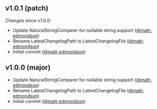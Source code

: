 ## v1.0.1 (patch)

Changes since v1.0.0:

- Update NaturalStringComparer for nullable string support ([@matt-edmondson](https://github.com/matt-edmondson))
- Rename LatestChangelogPath to LatestChangelogFile ([@matt-edmondson](https://github.com/matt-edmondson))
- Initial commit ([@matt-edmondson](https://github.com/matt-edmondson))
## v1.0.0 (major)

- Update NaturalStringComparer for nullable string support ([@matt-edmondson](https://github.com/matt-edmondson))
- Rename LatestChangelogPath to LatestChangelogFile ([@matt-edmondson](https://github.com/matt-edmondson))
- Initial commit ([@matt-edmondson](https://github.com/matt-edmondson))
